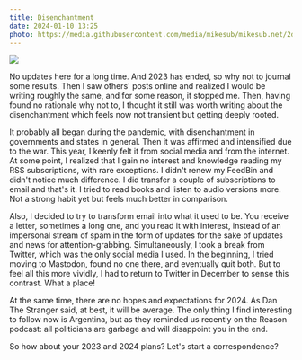 ```yaml
---
title: Disenchantment
date: 2024-01-10 13:25
photo: https://media.githubusercontent.com/media/mikesub/mikesub.net/2d745cd0a60c491bb7c701cc1ecdf8ded120fbea/photos/tv_dinner.jpg
---
```


![](https://media.githubusercontent.com/media/mikesub/mikesub.net/2d745cd0a60c491bb7c701cc1ecdf8ded120fbea/photos/tv_dinner.jpg)


No updates here for a long time. And 2023 has ended, so why not to journal some results. Then I saw others' posts online and realized I would be writing roughly the same, and for some reason, it stopped me. Then, having found no rationale why not to, I thought it still was worth writing about the disenchantment which feels now not transient but getting deeply rooted.

It probably all began during the pandemic, with disenchantment in governments and states in general. Then it was affirmed and intensified due to the war. This year, I keenly felt it from social media and from the internet. At some point, I realized that I gain no interest and knowledge reading my RSS subscriptions, with rare exceptions. I didn't renew my FeedBin and didn't notice much difference. I did transfer a couple of subscriptions to email and that's it. I tried to read books and listen to audio versions more. Not a strong habit yet but feels much better in comparison.

Also, I decided to try to transform email into what it used to be. You receive a letter, sometimes a long one, and you read it with interest, instead of an impersonal stream of spam in the form of updates for the sake of updates and news for attention-grabbing.
Simultaneously, I took a break from Twitter, which was the only social media I used. In the beginning, I tried moving to Mastodon, found no one there, and eventually quit both.
But to feel all this more vividly, I had to return to Twitter in December to sense this contrast. What a place!

At the same time, there are no hopes and expectations for 2024. As Dan The Stranger said, at best, it will be average. The only thing I find interesting to follow now is Argentina, but as they reminded us recently on the Reason podcast: all politicians are garbage and will disappoint you in the end.

So how about your 2023 and 2024 plans? Let's start a correspondence?
